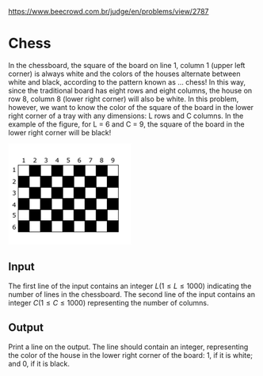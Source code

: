 https://www.beecrowd.com.br/judge/en/problems/view/2787

# Chess

In the chessboard, the square of the board on line 1, column 1 (upper left
corner) is always white and the colors of the houses alternate between white
and black, according to the pattern known as ... chess! In this way, since the
traditional board has eight rows and eight columns, the house on row 8, column
8 (lower right corner) will also be white. In this problem, however, we want
to know the color of the square of the board in the lower right corner of a
tray with any dimensions: L rows and C columns. In the example of the figure,
for L = 6 and C = 9, the square of the board in the lower right corner will be
black!

![](imgs/UOJ_2787.png)

## Input

The first line of the input contains an integer $L (1 \leq L \leq 1000)$
indicating the number of lines in the chessboard. The second line of the input
contains an integer $C (1 \leq C \leq 1000)$ representing the number of
columns.

## Output

Print a line on the output. The line should contain an integer, representing
the color of the house in the lower right corner of the board: 1, if it is
white; and 0, if it is black.
